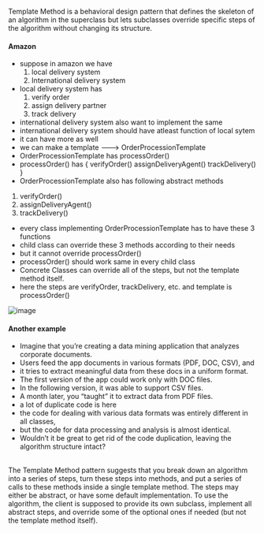 Template Method is a behavioral design pattern that defines the skeleton of an algorithm in the superclass but lets subclasses override specific steps of the algorithm without changing its structure.

#### Amazon
- suppose in amazon we have
  1. local delivery system
  2. International delivery system
- local delivery system has
  1. verify order
  2. assign delivery partner
  3. track delivery
- international delivery system also want to implement the same
- international delivery system should have atleast function of local sytem
- it can have more as well
- we can make a template ---> OrderProcessionTemplate
- OrderProcessionTemplate has processOrder()
- processOrder() has {
	verifyOrder()
	assignDeliveryAgent()
	trackDelivery()
}
- OrderProcessionTemplate also has following abstract methods
1. verifyOrder()
2. assignDeliveryAgent()
3. trackDelivery() 
- every class implementing OrderProcessionTemplate has to have these 3 functions
- child class can override these 3 methods according to their needs
- but it cannot override processOrder()
- processOrder() should work same in every child class
- Concrete Classes can override all of the steps, but not the template method itself.
- here the steps are verifyOrder, trackDelivery, etc. and template is processOrder()

![image](https://github.com/Pranav-Vyas/System-Design-Diary/assets/86347266/f22f8d6f-345a-4d94-ba91-9d5da6fa839d)


#### Another example
- Imagine that you’re creating a data mining application that analyzes corporate documents.
- Users feed the app documents in various formats (PDF, DOC, CSV), and
- it tries to extract meaningful data from these docs in a uniform format.
- The first version of the app could work only with DOC files.
- In the following version, it was able to support CSV files.
- A month later, you “taught” it to extract data from PDF files.
- a lot of duplicate code is here
- the code for dealing with various data formats was entirely different in all classes,
- but the code for data processing and analysis is almost identical.
- Wouldn’t it be great to get rid of the code duplication, leaving the algorithm structure intact?
<br>
The Template Method pattern suggests that you break down an algorithm into a series of steps, turn these steps into methods, and put a series of calls to these methods inside a single template method. The steps may either be abstract, or have some default implementation. To use the algorithm, the client is supposed to provide its own subclass, implement all abstract steps, and override some of the optional ones if needed (but not the template method itself).













